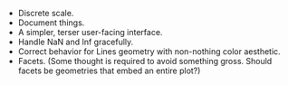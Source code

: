 
* Discrete scale.
* Document things.
* A simpler, terser user-facing interface.
* Handle NaN and Inf gracefully.
* Correct behavior for Lines geometry with non-nothing color aesthetic.
* Facets. (Some thought is required to avoid something gross. Should facets be
  geometries that embed an entire plot?)


